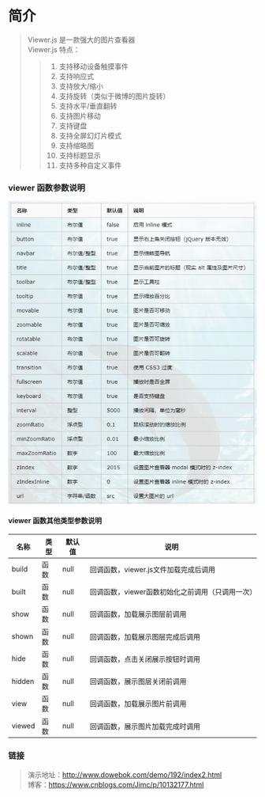# 简介
> Viewer.js 是一款强大的图片查看器  
> Viewer.js 特点：
>> 1. 支持移动设备触摸事件  
>> 2. 支持响应式  
>> 3. 支持放大/缩小  
>> 4. 支持旋转（类似于微博的图片旋转）  
>> 5. 支持水平/垂直翻转  
>> 6. 支持图片移动  
>> 7. 支持键盘  
>> 8. 支持全屏幻灯片模式  
>> 9. 支持缩略图  
>> 10. 支持标题显示  
>> 11. 支持多种自定义事件  

### viewer 函数参数说明
![Image text](img/config.jpg)

#### viewer 函数其他类型参数说明
| 名称 | 类型 | 默认值 | 说明 |  
| --- | --- | --- | --- |
| build | 函数 | null | 回调函数，viewer.js文件加载完成后调用 |
| built | 函数 | null | 回调函数，viewer函数初始化之前调用（只调用一次） |
| show | 函数 | null | 回调函数，加载展示图层前调用 |
| shown | 函数 | null | 回调函数，加载展示图层完成后调用 |
| hide | 函数 | null | 回调函数，点击关闭展示按钮时调用 |
| hidden | 函数 | null | 回调函数，展示图层关闭前调用 |
| view | 函数 | null | 回调函数，加载展示图片前调用 |
| viewed | 函数 | null | 回调函数，展示图片加载完成时调用 |


### 链接
> 演示地址：http://www.dowebok.com/demo/192/index2.html   
> 博客：https://www.cnblogs.com/Jimc/p/10132177.html
